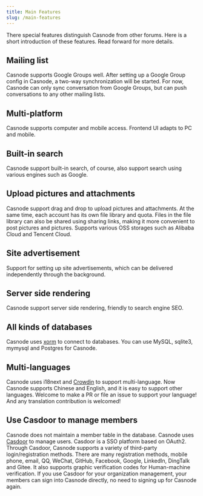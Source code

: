 ```yaml
---
title: Main Features
slug: /main-features
---
```


There special features distinguish Casnode from other forums. Here is a short introduction of these features. Read forward for more details.

## Mailing list

Casnode supports Google Groups well. After setting up a Google Group config in Casnode, a two-way synchronization will be started. For now, Casnode can only sync conversation from Google Groups, but can push conversations to any other mailing lists.

## Multi-platform

Casnode supports computer and mobile access. Frontend UI adapts to PC and mobile.

## Built-in search

Casnode support built-in search, of course, also support search using various engines such as Google.

## Upload pictures and attachments

Casnode support drag and drop to upload pictures and attachments. At the same time, each account has its own file library and quota. Files in the file library can also be shared using sharing links, making it more convenient to post pictures and pictures. Supports various OSS storages such as Alibaba Cloud and Tencent Cloud.

## Site advertisement

Support for setting up site advertisements, which can be delivered independently through the background.

## Server side rendering

Casnode support server side rendering, friendly to search engine SEO.

## All kinds of databases

Casnode uses [xorm](https://github.com/go-xorm/xorm) to connect to databases. You can use MySQL, sqlite3, mymysql and Postgres for Casnode.

## Multi-languages

Casnode uses i18next and [Crowdin](https://crowdin.com/project/casnode-web/) to support multi-language. Now Casnode supports Chinese and English, and it is easy to support other languages. Welcome to make a PR or file an issue to support your language! And any translation contribution is welcomed!

## Use Casdoor to manage members

Casnode does not maintain a member table in the database. Casnode uses [Casdoor](https://github.com/casbin/casdoor) to manage users. Casdoor is a SSO platform based on OAuth2. Through Casdoor, Casnode supports a variety of third-party login/registration methods. There are many registration methods, mobile phone, email, QQ, WeChat, GitHub,  Facebook, Google, LinkedIn, DingTalk and Gitee. It also supports graphic verification codes for Human-machine verification. If you use Casdoor for your organization management, your members can sign into Casnode directly, no need to signing up for Casnode again.